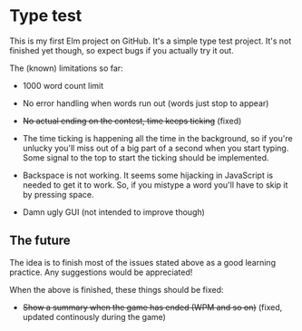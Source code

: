 # Type test

This is my first Elm project on GitHub. It's a simple type test project. It's not finished yet though, so expect bugs if you actually try it out.

The (known) limitations so far:

  * 1000 word count limit

  * No error handling when words run out (words just stop to appear)

  * ~~No actual ending on the contest, time keeps ticking~~ (fixed)

  * The time ticking is happening all the time in the background, so if you're unlucky you'll miss out of a big part of a second when you start typing. Some signal to the top to start the ticking should be implemented.

  * Backspace is not working. It seems some hijacking in JavaScript is needed to get it to work. So, if you mistype a word you'll have to skip it by pressing space.

  * Damn ugly GUI (not intended to improve though)

## The future

The idea is to finish most of the issues stated above as a good learning practice. Any suggestions would be appreciated!

When the above is finished, these things should be fixed:

  * ~~Show a summary when the game has ended (WPM and so on)~~ (fixed, updated continously during the game)